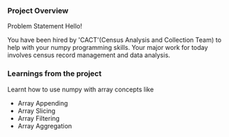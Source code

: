 ### Project Overview

 Problem Statement
Hello!

You have been hired by 'CACT'(Census Analysis and Collection Team) to help with your numpy programming skills. Your major work for today involves census record management and data analysis.


### Learnings from the project

 Learnt how to use numpy with array concepts like

- Array Appending
- Array Slicing
- Array Filtering
- Array Aggregation


